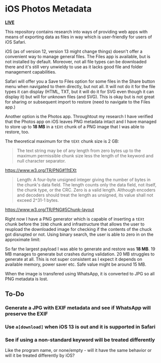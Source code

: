# iOS Photos Metadata

[**LIVE**](https://tomashubelbauer.github.io/ios-photos-metadata)

This repository contains research into ways of providing web apps with means of
exporting data as files in way which is user-friendly for users of iOS Safari.

iOS (as of version 12, version 13 might change things) doesn't offer a convenient
way to manage general files. The Files app is available, but is not installed by
default. Moreover, not all file types can be downloaded there and it's still very
unwieldy to use as it lacks good file and folder management capabilities.

Safari will offer you a Save to Files option for some files in the Share button
menu when navigated to them directly, but not all. It will not do it for the file
types it can display (HTML, TXT, but it will do it for SVG even though it can
display it) but will for unknown files (and SVG). This is okay but is not great
for sharing or subsequent import to restore (need to navigate to the Files app.)

Another option is the Photos app. Throughtout my research I have verified that
the Photos app on iOS leaves PNG metadata intact and I have managed to store up
to **18 MB** in a `tEXt` chunk of a PNG image that I was able to restore, too.

The theoretical maximum for the `tEXt` chunk size is 2 GB:

> The text string may be of any length from zero bytes up to the maximum
> permissible chunk size less the length of the keyword and null character
> separator.

https://www.w3.org/TR/PNG#11tEXt

> Length: A four-byte unsigned integer giving the number of bytes in the chunk's
> data field. The length counts only the data field, not itself, the chunk type,
> or the CRC. Zero is a valid length. Although encoders and decoders should
> treat the length as unsigned, its value shall not exceed 2^31-1 bytes.

https://www.w3.org/TR/PNG#5Chunk-layout

Right now I have a PNG generator which is capable of inserting a `tEXt` chunk
before the `IEND` chunk and infrastructure that allows the user to reupload
the downloaded image for checking if the contents of the chuck got disrupted or
not. Using binary search, the user is able to zero in on the approximate limit:

So far the largest payload I was able to generate and restore was **18 MB**.
19 MB manages to generate but crashes during validation. 20 MB struggles to
generate at all. This is not super consistent as I expect it depends on
available memory, power saver etc. Safe value might be around 15 MB.

When the image is transfered using WhatsApp, it is converted to JPG so all PNG
metadata is lost.

## To-Do

### Generate a JPG with EXIF metadata and see if WhatsApp will preserve the EXIF

### Use `a[download]` when iOS 13 is out and it is supported in Safari

### See if using a non-standard keyword will be treated differently

Like the program name, or none/empty - will it have the same behavior or will
it be treated differently by iOS?
